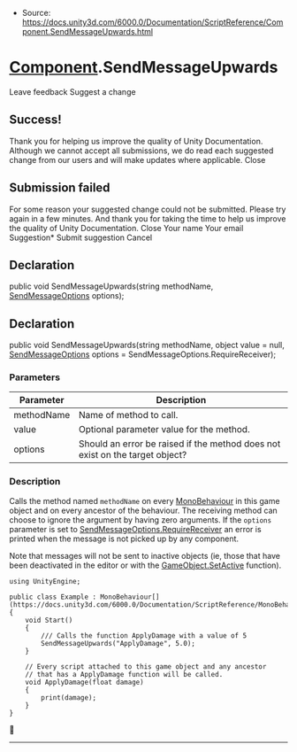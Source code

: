 * Source: https://docs.unity3d.com/6000.0/Documentation/ScriptReference/Component.SendMessageUpwards.html

#  [Component](https://docs.unity3d.com/6000.0/Documentation/ScriptReference/Component.html).SendMessageUpwards
Leave feedback
Suggest a change
## Success!
Thank you for helping us improve the quality of Unity Documentation. Although we cannot accept all submissions, we do read each suggested change from our users and will make updates where applicable.
Close
## Submission failed
For some reason your suggested change could not be submitted. Please <a>try again</a> in a few minutes. And thank you for taking the time to help us improve the quality of Unity Documentation.
Close
Your name Your email Suggestion* Submit suggestion
Cancel
## Declaration
public void SendMessageUpwards(string methodName, [SendMessageOptions](https://docs.unity3d.com/6000.0/Documentation/ScriptReference/SendMessageOptions.html) options); 
## Declaration
public void SendMessageUpwards(string methodName, object value = null, [SendMessageOptions](https://docs.unity3d.com/6000.0/Documentation/ScriptReference/SendMessageOptions.html) options = SendMessageOptions.RequireReceiver); 
### Parameters
Parameter | Description  
---|---  
methodName | Name of method to call.  
value | Optional parameter value for the method.  
options | Should an error be raised if the method does not exist on the target object?  
### Description
Calls the method named `methodName` on every [MonoBehaviour](https://docs.unity3d.com/6000.0/Documentation/ScriptReference/MonoBehaviour.html) in this game object and on every ancestor of the behaviour.
The receiving method can choose to ignore the argument by having zero arguments. If the `options` parameter is set to [SendMessageOptions.RequireReceiver](https://docs.unity3d.com/6000.0/Documentation/ScriptReference/SendMessageOptions.RequireReceiver.html) an error is printed when the message is not picked up by any component.  
  
Note that messages will not be sent to inactive objects (ie, those that have been deactivated in the editor or with the [GameObject.SetActive](https://docs.unity3d.com/6000.0/Documentation/ScriptReference/GameObject.SetActive.html) function).
```
using UnityEngine;  
  
public class Example : MonoBehaviour[](https://docs.unity3d.com/6000.0/Documentation/ScriptReference/MonoBehaviour.html)
{
    void Start()
    {
        /// Calls the function ApplyDamage with a value of 5
        SendMessageUpwards("ApplyDamage", 5.0);
    }  
  
    // Every script attached to this game object and any ancestor
    // that has a ApplyDamage function will be called.
    void ApplyDamage(float damage)
    {
        print(damage);
    }
}

```

* * *
